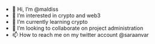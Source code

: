 - 👋 Hi, I’m @maldiss
- 👀 I’m interested in crypto and web3
- 🌱 I’m currently learning crypto 
- 💞️ I’m looking to collaborate on project administration
- 📫 How to reach me on my twitter account @saraanvar

<!---
maldiss/maldiss is a ✨ special ✨ repository because its `README.md` (this file) appears on your GitHub profile.
You can click the Preview link to take a look at your changes.
--->
